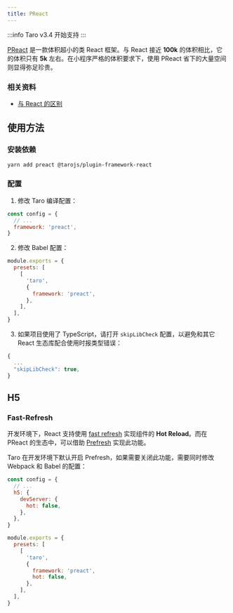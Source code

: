 ```yaml
---
title: PReact
---
```


:::info
Taro v3.4 开始支持
:::

[PReact](https://preactjs.com) 是一款体积超小的类 React 框架。与 React 接近 **100k** 的体积相比，它的体积只有 **5k** 左右。在小程序严格的体积要求下，使用 PReact 省下的大量空间则显得弥足珍贵。

### 相关资料

- [与 React 的区别](https://preactjs.com/guide/v10/differences-to-react)

## 使用方法

### 安装依赖

```bash
yarn add preact @tarojs/plugin-framework-react
```

### 配置

1. 修改 Taro 编译配置：

```js title="config/index.js" {3}
const config = {
  // ...
  framework: 'preact',
}
```

2. 修改 Babel 配置：

```js title="babel.config.js" {4}
module.exports = {
  presets: [
    [
      'taro',
      {
        framework: 'preact',
      },
    ],
  ],
}
```

3. 如果项目使用了 TypeScript，请打开 `skipLibCheck` 配置，以避免和其它 React 生态库配合使用时报类型错误：

```js title="tsconfig.json" {3}
{
  ...
  "skipLibCheck": true,
}
```

## H5

### Fast-Refresh

开发环境下，React 支持使用 [fast refresh](https://github.com/facebook/react/issues/16604#issuecomment-528663101) 实现组件的 **Hot Reload**。而在 PReact 的生态中，可以借助 [Prefresh](https://github.com/preactjs/prefresh/blob/main/README.md) 实现此功能。

Taro 在开发环境下默认开启 Prefresh，如果需要关闭此功能，需要同时修改 Webpack 和 Babel 的配置：

```js title="config/index.js" {5}
const config = {
  // ...
  h5: {
    devServer: {
      hot: false,
    },
  },
}
```

```js title="babel.config.js" {5}
module.exports = {
  presets: [
    [
      'taro',
      {
        framework: 'preact',
        hot: false,
      },
    ],
  ],
}
```
